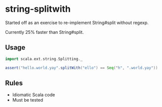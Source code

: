 # string-splitwith

Started off as an exercise to re-implement String#split without regexp. 

Currently 25% faster than String#split.

## Usage

```scala
import scala.ext.string.Splitting._

assert("hello.world.yay".splitWith("ello") == Seq("h", ".world.yay"))
```

## Rules

* Idiomatic Scala code
* Must be tested